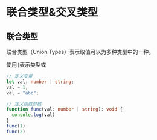 # 联合类型&交叉类型

## 联合类型
联合类型（Union Types）表示取值可以为多种类型中的一种。

使用`|`表示类型或

```ts
// 定义变量
let val: number | string;
val = 1;
val = "abc";

// 定义函数参数
function func(val: number | string): void {
  console.log(val)
}
func(1)
func(2)

```


